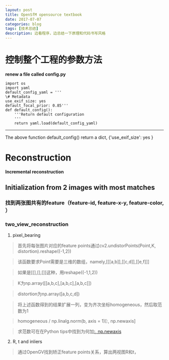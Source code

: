 ```yaml
---
layout: post
title: OpenSfM opensource textbook
date: 2017-07-07
categories: blog
tags: [技术总结]
description: 边看程序，边总结一下原理和代码书写风格
---
```

# 控制整个工程的参数方法

**renew a file called config.py**
```
import os
import yaml
default_config_yaml = '''
\# Metadata
use_exif_size: yes
default_focal_prior: 0.85'''
def default_config():
    '''Return default configuration
    '''
    return yaml.load(default_config_yaml)
```
---

The above function default_config() return a dict, {'use_exif_size': yes  }

# Reconstruction

**Incremental reconstruction**

## Initialization from 2 images with most matches

### 找到两张图共有的feature（feature-id, feature-x-y, feature-color, ）

### two_view_reconstruction

1. pixel_bearing

> 首先将每张图片对应的feature points通过cv2.undistorPoints(Point,K, distortion).reshape((-1,2))

> 该函数要求Point需要是三维的数组，namely,[[[a,b]],[[c,d]],[[e,f]]]

> 如果是[[],[],[]]这种，用reshape((-1,1,2))

> K为np.array([[a,b,c],[a,b,c],[a,b,c]])

> distortion为np.array([a,b,c,d])

> 将上述函数得到的结果扩展一列，变为齐次坐标homogeneous，然后取范数为1

> homogeneous / np.linalg.norm(b, axis = 1)[:, np.newaxis]

> 求范数可在在Python tips中找到为何加[:, np.newaxis](https://bryanibit.github.io/blog/2017/07/05/python-tips/)

2. R, t and inliers

> 通过OpenGV找到矫正feature points关系，算出两视图R和t，


